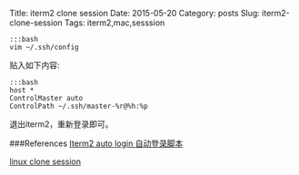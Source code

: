 Title: iterm2 clone session
Date: 2015-05-20
Category: posts
Slug: iterm2-clone-session
Tags: iterm2,mac,sesssion

    :::bash
    vim ~/.ssh/config
    
贴入如下内容:

    :::bash
    host *
    ControlMaster auto
    ControlPath ~/.ssh/master-%r@%h:%p
    
退出iterm2，重新登录即可。






###References
[Iterm2 auto login 自动登录脚本](http://www.dbathink.com/2012/10/iterm2-auto-automatic-login-log-on-script/)

[linux clone session](http://laughingchs.iteye.com/blog/1317703)

